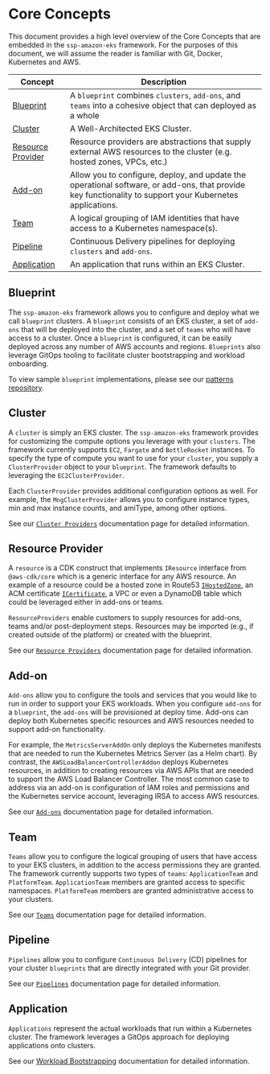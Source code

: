# Core Concepts

This document provides a high level overview of the Core Concepts that are embedded in the `ssp-amazon-eks` framework. For the purposes of this document, we will assume the reader is familiar with Git, Docker, Kubernetes and AWS. 

| Concept       | Description                                                           |     
|---------------|-----------------------------------------------------------------------|
| [Blueprint](#blueprint) | A `blueprint` combines `clusters`, `add-ons`, and `teams` into a cohesive object that can deployed as a whole |                              
| [Cluster](#cluster) | A Well-Architected EKS Cluster. |
| [Resource Provider](#resource-provider) | Resource providers are abstractions that supply external AWS resources to the cluster (e.g. hosted zones, VPCs, etc.) |
| [Add-on](#add-on) |  Allow you to configure, deploy, and update the operational software, or add-ons, that provide key functionality to support your Kubernetes applications. |
| [Team](#team) | A logical grouping of IAM identities that have access to a Kubernetes namespace(s). |
| [Pipeline](#pipeline) | Continuous Delivery pipelines for deploying `clusters` and `add-ons`. |
| [Application](#application) | An application that runs within an EKS Cluster. |

## Blueprint 

The `ssp-amazon-eks` framework allows you to configure and deploy what we call `blueprint` clusters. A `blueprint` consists of an EKS cluster, a set of `add-ons` that will be deployed into the cluster, and a set of `teams` who will have access to a cluster. Once a `blueprint` is configured, it can be easily deployed across any number of AWS accounts and regions. `Blueprints` also leverage GitOps tooling to facilitate cluster bootstrapping and workload onboarding. 

To view sample `blueprint` implementations, please see our [patterns repository](https://github.com/aws-samples/ssp-eks-patterns). 

## Cluster

A `cluster` is simply an EKS cluster. The `ssp-amazon-eks` framework provides for customizing the compute options you leverage with your `clusters`. The framework currently supports `EC2`, `Fargate` and `BottleRocket` instances. To specify the type of compute you want to use for your `cluster`, you supply a `ClusterProvider` object to your `blueprint`. The framework defaults to leveraging the `EC2ClusterProvider`.

Each `ClusterProvider` provides additional configuration options as well. For example, the `MngClusterProvider` allows you to configure instance types, min and max instance counts, and amiType, among other options. 

See our [`Cluster Providers`](../cluster-providers) documentation page for detailed information. 

## Resource Provider

A `resource` is a CDK construct that implements `IResource` interface from `@aws-cdk/core` which is a generic interface for any AWS resource. An example of a resource could be a hosted zone in Route53 [`IHostedZone`](https://docs.aws.amazon.com/cdk/api/latest/docs/@aws-cdk_aws-route53.HostedZone.html), an ACM certificate [`ICertificate`](https://docs.aws.amazon.com/cdk/api/latest/docs/@aws-cdk_aws-certificatemanager.ICertificate.html), a VPC or even a DynamoDB table which could be leveraged either in add-ons or teams.

`ResourceProviders` enable customers to supply resources for add-ons, teams and/or post-deployment steps. Resources may be imported (e.g., if created outside of the platform) or created with the blueprint. 

See our [`Resource Providers`](resource-providers/index.md) documentation page for detailed information.

## Add-on

`Add-ons` allow you to configure the tools and services that you would like to run in order to support your EKS workloads. When you configure `add-ons` for a `blueprint`, the `add-ons` will be provisioned at deploy time. Add-ons can deploy both Kubernetes specific resources and AWS resources needed to support add-on functionality. 

For example, the `MetricsServerAddOn` only deploys the Kubernetes manifests that are needed to run the Kubernetes Metrics Server (as a Helm chart). By contrast, the `AWSLoadBalancerControllerAddon` deploys Kubernetes resources, in addition to creating resources via AWS APIs that are needed to support the AWS Load Balancer Controller. The most common case to address via an add-on is configuration of IAM roles and permissions and the Kubernetes service account, leveraging IRSA to access AWS resources.

See our [`Add-ons`](./addons/index.md) documentation page for detailed information. 

## Team 

`Teams` allow you to configure the logical grouping of users that have access to your EKS clusters, in addition to the access permissions they are granted. The framework currently supports two types of `teams`: `ApplicationTeam` and `PlatformTeam`. `ApplicationTeam` members are granted access to specific namespaces. `PlatformTeam` members are granted administrative access to your clusters. 

See our [`Teams`](../teams) documentation page for detailed information. 

## Pipeline

`Pipelines` allow you to configure `Continuous Delivery` (CD) pipelines for your cluster `blueprints` that are directly integrated with your Git provider.

See our [`Pipelines`](../pipelines) documentation page for detailed information. 

## Application

`Applications` represent the actual workloads that run within a Kubernetes cluster. The framework leverages a GitOps approach for deploying applications onto clusters. 

See our [Workload Bootstrapping](./addons/argo-cd.md#bootstrapping) documentation for detailed information.
